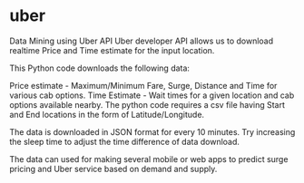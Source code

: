 # uber
Data Mining using Uber API
Uber developer API allows us to download realtime Price and Time estimate for the input location.

This Python code downloads the following data:

Price estimate - Maximum/Minimum Fare, Surge, Distance and Time for various cab options.
Time Estimate - Wait times for a given location and cab options available nearby.
The python code requires a csv file having Start and End locations in the form of Latitude/Longitude.

The data is downloaded in JSON format for every 10 minutes. Try increasing the sleep time to adjust the time difference of data download.

The data can used for making several mobile or web apps to predict surge pricing and Uber service based on demand and supply.

